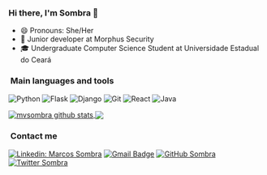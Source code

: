 ### Hi there, I'm Sombra 👋

- 😄 Pronouns: She/Her
- 🔭 Junior developer at Morphus Security
- 🎓 Undergraduate Computer Science Student at Universidade Estadual do Ceará

<h3>&nbsp;Main languages and tools </h3>

![Python](https://img.shields.io/badge/python%20-%2314354C.svg?&style=for-the-badge&logo=python&logoColor=white)
![Flask](https://img.shields.io/badge/flask%20-%23000.svg?&style=for-the-badge&logo=flask&logoColor=white)
![Django](https://img.shields.io/badge/django-%23777BB4.svg?&style=for-the-badge&logo=django&logoColor=white)
![Git](https://img.shields.io/badge/git%20-%23F05033.svg?&style=for-the-badge&logo=git&logoColor=white)
![React](https://img.shields.io/badge/react%20-%23E34F26.svg?&style=for-the-badge&logo=react&logoColor=white)
![Java](https://img.shields.io/badge/java-%23ED8B00.svg?&style=for-the-badge&logo=java&logoColor=white)

<a href="https://github.com/mvsombra/">
 <img align="center" src="https://github-readme-stats.vercel.app/api?username=mvsombra&theme=radical&count_private=true" alt="mvsombra github stats"/>
</a>
<a href="https://github.com/mvsombra/">
  <img align="center" src="https://github-readme-stats.vercel.app/api/top-langs/?username=mvsombra&hide=html&theme=radical&langs_count=5" />
</a>

<h3> &nbsp;Contact me </h3>

[![Linkedin: Marcos Sombra](https://img.shields.io/badge/-LinkedIn-blue?style=flat-square&logo=Linkedin&logoColor=white&link=https://www.linkedin.com/in/marcos-sombra/)](https://www.linkedin.com/in/marcos-sombra/)
[![Gmail Badge](https://img.shields.io/badge/-Gmail-FF0000?style=flat-square&logo=Gmail&logoColor=white&link=mailto:marcos.sombraaa@gmail.com)](mailto:marcos.sombraaa@gmail.com)
[![GitHub Sombra](https://img.shields.io/github/followers/emmevsombra?label=follow&style=social)](https://github.com/mvsombra/)
[![Twitter Sombra](https://img.shields.io/twitter/follow/mv_sombra)](https://twitter.com/mv_sombra)
<!--
**mvsombra/mvsombra** is a ✨ _special_ ✨ repository because its `README.md` (this file) appears on your GitHub profile.

Here are some ideas to get you started:

- 🔭 I’m currently working on ...
- 🌱 I’m currently learning ...
- 👯 I’m looking to collaborate on ...
- 🤔 I’m looking for help with ...
- 💬 Ask me about ...
- 📫 How to reach me: ...
- 😄 Pronouns: ...
- ⚡ Fun fact: ...
-->
